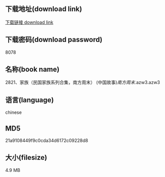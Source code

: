 ## 下载地址(download link)
[下载链接 download link](https://voluble-croquembouche-d321dc.netlify.app/?s=2821%E3%80%81%E5%AE%B6%E6%97%8F%EF%BC%88%E6%B0%91%E5%9B%BD%E5%AE%B6%E6%97%8F%E7%B3%BB%E5%88%97%E5%90%88%E9%9B%86%EF%BC%8C%E5%8D%97%E6%96%B9%E5%91%A8%E6%9C%AB%EF%BC%89+%28%E4%B8%AD%E5%9B%BD%E6%95%85%E4%BA%8B%29_%E5%8D%97%E6%96%B9%E5%91%A8%E6%9C%AB_.azw3)

## 下载密码(download password)
8078

## 名称(book name)
2821、家族（民国家族系列合集，南方周末） (中国故事)_南方周末_.azw3.azw3

## 语言(language)
chinese

## MD5
21a9108449f9c0cda34d6172c09228d8

## 大小(filesize)
4.9 MB

